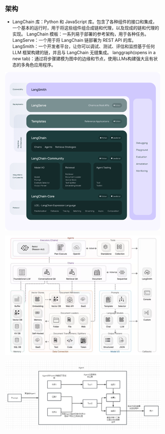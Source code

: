 ## 架构


* LangChain 库：Python 和 JavaScript 库。包含了各种组件的接口和集成，一个基本的运行时，用于将这些组件组合成链和代理，以及现成的链和代理的实现。
LangChain 模板：一系列易于部署的参考架构，用于各种任务。
LangServe：一个用于将 LangChain 链部署为 REST API 的库。
LangSmith：一个开发者平台，让你可以调试、测试、评估和监控基于任何 LLM 框架构建的链，并且与 LangChain 无缝集成。
langgraph(opens in a new tab)：通过将步骤建模为图中的边缘和节点，使用LLMs构建强大且有状态的多角色应用程序。

![alt text](image/image.png)





![alt text](image/image-1.png)


![alt text](image/image-2.png)